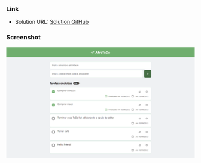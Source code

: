 
### Link

- Solution URL: [Solution GitHub]()


### Screenshot

![](FireShot%20Capture%20-%20Primeiro%20projeto%20React.png)